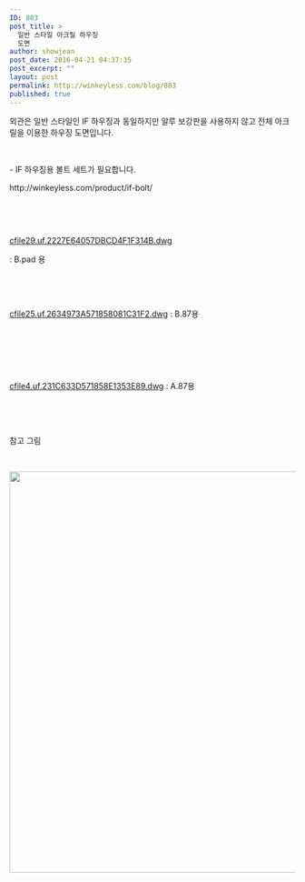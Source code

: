 ```yaml
---
ID: 803
post_title: >
  일반 스타일 아크릴 하우징
  도면
author: showjean
post_date: 2016-04-21 04:37:35
post_excerpt: ""
layout: post
permalink: http://winkeyless.com/blog/803
published: true
---
```

<p style="text-align: left;">외관은 일반 스타일인 IF 하우징과 동일하지만 알루 보강판을 사용하지 않고 전체 아크릴을 이용한 하우징 도면입니다.</p><p style="text-align: left;"><br /></p><p style="text-align: left;">- IF 하우징용 볼트 세트가 필요합니다.</p><p style="text-align: left;">http://winkeyless.com/product/if-bolt/</p><p style="text-align: left;"><br /></p><p style="text-align: left;"><br /></p><a href="http://winkeyless.com/blog/wp-content/uploads/1/cfile29.uf.2227E64057DBCD4F1F314B.dwg" class="aligncenter" filename="B.pad_3_5_5_5_order_2000.dwg" filemime="application/octet-stream" />cfile29.uf.2227E64057DBCD4F1F314B.dwg</a><p style="text-align: left;">: B.pad 용<br /></p><p><br /></p><p><br /></p><p style="text-align: left;"></p><p></p><p></p><p></p><p></p><p></p><p></p><p><a href="http://winkeyless.com/blog/wp-content/uploads/1/cfile25.uf.2634973A571858081C31F2.dwg" class="aligncenter" filename="B.87_3_5_5_5_order_2000.dwg" filemime="application/octet-stream" />cfile25.uf.2634973A571858081C31F2.dwg</a>&nbsp;: B.87용</p><p><br /></p><p><br /></p><p><br /></p><p style="text-align: left;"><a href="http://winkeyless.com/blog/wp-content/uploads/1/cfile4.uf.231C633D571858E1353E89.dwg" class="aligncenter" filename="A_87_top_3_5_5(f)_5_acryl_long_nut_2000.dwg" filemime="application/octet-stream" />cfile4.uf.231C633D571858E1353E89.dwg</a>&nbsp;: A.87용</p><p style="text-align: left;"><br /></p><p style="text-align: left;"><br /></p><p style="text-align: left;">참고 그림</p><p style="text-align: left;"><br /></p><p style="text-align: left; clear: none; float: none;"><img src="http://winkeyless.com/blog/wp-content/uploads/1/cfile9.uf.2726763F5718593E01201B.png" class="aligncenter" width="522" height="706" filename="20160421_133802_001.png" filemime="image/png" /></p><p style="text-align: left;"><br /></p><p></p><p></p><p></p><p></p><p></p><p></p><p></p>